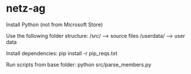 # netz-ag
Install Python (not from Microsoft Store)

Use the following folder structure:
  /src/      --> source files
  /userdata/ --> user data

Install dependencies:
pip install -r pip_reqs.txt

Run scripts from base folder:
python src/parse_members.py

